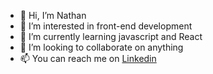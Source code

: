 - 👋 Hi, I’m Nathan
- 👀 I’m interested in front-end development
- 🌱 I’m currently learning javascript and React
- 💞️ I’m looking to collaborate on anything
- 📫 You can reach me on <a href=https://www.linkedin.com/in/nharvey1990/>Linkedin</a>

<!---
n-harvey/n-harvey is a ✨ special ✨ repository because its `README.md` (this file) appears on your GitHub profile.
You can click the Preview link to take a look at your changes.
--->
